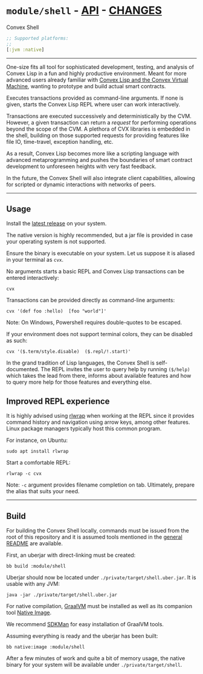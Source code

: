 # `module/shell` - [API](doc/API.md)  - [CHANGES](doc/changelog.md)

Convex Shell

```clojure
;; Supported platforms:
;;
[:jvm :native]
```


---

One-size fits all tool for sophisticated development, testing, and analysis of
Convex Lisp in a fun and highly productive environment. Meant for more advanced
users already familiar with [Convex Lisp and the Convex Virtual
Machine](https://convex.world/cvm), wanting to prototype and build actual smart
contracts.

Executes transactions provided as command-line arguments. If none is given,
starts the Convex Lisp REPL where user can work interactively.

Transactions are executed successively and deterministically by the CVM.
However, a given transaction can return a *request* for performing operations
beyond the scope of the CVM. A plethora of CVX libraries is embedded in the
shell, building on those supported requests for providing features like file IO,
time-travel, exception handling, etc.

As a result, Convex Lisp becomes more like a scripting language with advanced
metaprogramming and pushes the boundaries of smart contract development to
unforeseen heights with very fast feedback.

In the future, the Convex Shell will also integrate client capabilities,
allowing for scripted or dynamic interactions with networks of peers.


---


## Usage

Install the [latest
release](https://github.com/Convex-Dev/convex.cljc/releases/tag/release/shell/0.0.0-alpha4)
on your system.

The native version is highly recommended, but a jar file is provided in case
your operating system is not supported.

Ensure the binary is executable on your system. Let us suppose it is aliased in
your terminal as `cvx`.

No arguments starts a basic REPL and Convex Lisp transactions can be entered
interactively:

    cvx

Transactions can be provided directly as command-line arguments:

    cvx '(def foo :hello)  [foo "world"]'

Note: On Windows, Powershell requires double-quotes to be escaped.

If your environment does not support terminal colors, they can be disabled as
such:

    cvx '($.term/style.disable)  ($.repl/!.start)'

In the grand tradition of Lisp languages, the Convex Shell is self-documented.
The REPL invites the user to query help by running `($/help)` which takes the lead
from there, informs about available features and how to query more help for
those features and everything else.


## Improved REPL experience

It is highly advised using [rlwrap](https://github.com/hanslub42/rlwrap) when
working at the REPL since it provides command history and navigation using arrow
keys, among other features. Linux package managers typically host this common
program.

For instance, on Ubuntu:

    sudo apt install rlwrap

Start a comfortable REPL:

    rlwrap -c cvx

Note: `-c` argument provides filename completion on tab. Ultimately, prepare the
alias that suits your need.


---


## Build

For building the Convex Shell locally, commands must be issued from the root of
this repository and it is assumed tools mentioned in the [general
README](../../README.md) are available. 

First, an uberjar with direct-linking must be created:

    bb build :module/shell

Uberjar should now be located under `./private/target/shell.uber.jar`. It is
usable with any JVM:

    java -jar ./private/target/shell.uber.jar

For native compilation, [GraalVM](https://www.graalvm.org/docs/getting-started/)
must be installed as well as its companion tool [Native
Image](https://www.graalvm.org/reference-manual/native-image/#install-native-image).

We recommend [SDKMan](https://sdkman.io) for easy installation of GraalVM tools.

Assuming everything is ready and the uberjar has been built:

    bb native:image :module/shell

After a few minutes of work and quite a bit of memory usage, the native binary
for your system will be available under `./private/target/shell`.

